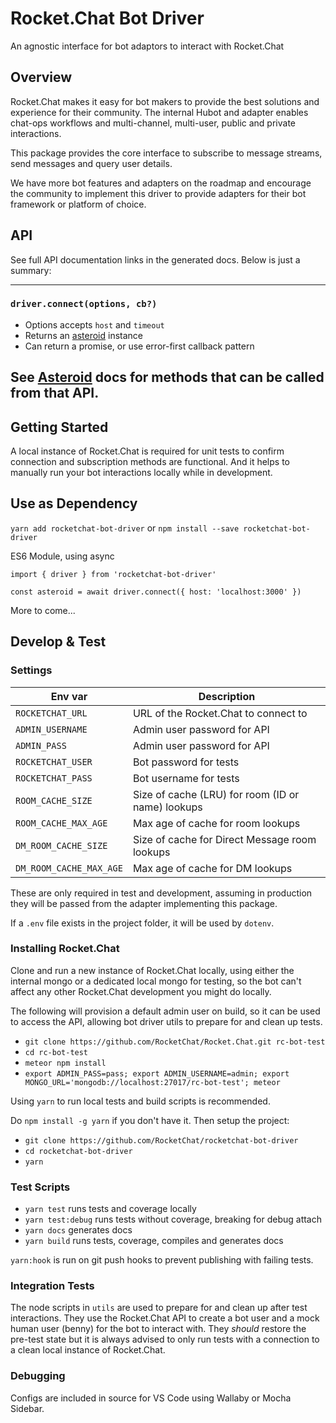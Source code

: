 [asteroid]: https://www.npmjs.com/package/asteroid

# Rocket.Chat Bot Driver

An agnostic interface for bot adaptors to interact with Rocket.Chat

## Overview

Rocket.Chat makes it easy for bot makers to provide the best solutions and
experience for their community. The internal Hubot and adapter enables chat-ops
workflows and multi-channel, multi-user, public and private interactions.

This package provides the core interface to subscribe to message streams, send
messages and query user details.

We have more bot features and adapters on the roadmap and encourage the
community to implement this driver to provide adapters for their bot framework
or platform of choice.

## API

See full API documentation links in the generated docs. Below is just a summary:

---
### `driver.connect(options, cb?)`

- Options accepts `host` and `timeout`
- Returns an [asteroid][asteroid] instance
- Can return a promise, or use error-first callback pattern

See [Asteroid][asteroid] docs for methods that can be called from that API.
---

## Getting Started

A local instance of Rocket.Chat is required for unit tests to confirm connection
and subscription methods are functional. And it helps to manually run your bot
interactions locally while in development.

## Use as Dependency

`yarn add rocketchat-bot-driver` or `npm install --save rocketchat-bot-driver`

ES6 Module, using async
```
import { driver } from 'rocketchat-bot-driver'

const asteroid = await driver.connect({ host: 'localhost:3000' })
```

More to come...

## Develop & Test

### Settings

| Env var | Description |
| --------------------- | ---------------------------------------------------- |
| `ROCKETCHAT_URL` | URL of the Rocket.Chat to connect to |
| `ADMIN_USERNAME` | Admin user password for API |
| `ADMIN_PASS` | Admin user password for API |
| `ROCKETCHAT_USER` | Bot password for tests |
| `ROCKETCHAT_PASS` | Bot username for tests |
| `ROOM_CACHE_SIZE` | Size of cache (LRU) for room (ID or name) lookups |
| `ROOM_CACHE_MAX_AGE` | Max age of cache for room lookups |
| `DM_ROOM_CACHE_SIZE` | Size of cache for Direct Message room lookups |
| `DM_ROOM_CACHE_MAX_AGE` | Max age of cache for DM lookups |

These are only required in test and development, assuming in production they
will be passed from the adapter implementing this package.

If a `.env` file exists in the project folder, it will be used by `dotenv`.

### Installing Rocket.Chat

Clone and run a new instance of Rocket.Chat locally, using either the internal
mongo or a dedicated local mongo for testing, so the bot can't affect any other
Rocket.Chat development you might do locally.

The following will provision a default admin user on build, so it can be used to
access the API, allowing bot driver utils to prepare for and clean up tests.

- `git clone https://github.com/RocketChat/Rocket.Chat.git rc-bot-test`
- `cd rc-bot-test`
- `meteor npm install`
- `export ADMIN_PASS=pass; export ADMIN_USERNAME=admin; export MONGO_URL='mongodb://localhost:27017/rc-bot-test'; meteor`

Using `yarn` to run local tests and build scripts is recommended.

Do `npm install -g yarn` if you don't have it. Then setup the project:

- `git clone https://github.com/RocketChat/rocketchat-bot-driver`
- `cd rocketchat-bot-driver`
- `yarn`

### Test Scripts

- `yarn test` runs tests and coverage locally
- `yarn test:debug` runs tests without coverage, breaking for debug attach
- `yarn docs` generates docs
- `yarn build` runs tests, coverage, compiles and generates docs

`yarn:hook` is run on git push hooks to prevent publishing with failing tests.

### Integration Tests

The node scripts in `utils` are used to prepare for and clean up after test
interactions. They use the Rocket.Chat API to create a bot user and a mock human
user (benny) for the bot to interact with. They *should* restore the pre-test
state but it is always advised to only run tests with a connection to a clean
local instance of Rocket.Chat.

### Debugging

Configs are included in source for VS Code using Wallaby or Mocha Sidebar.

